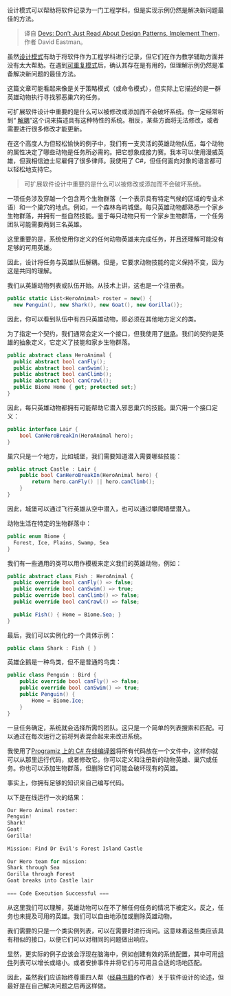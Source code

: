 
<!--
title: 不仅要阅读设计模式，要实现它们
cover: https://cdn.thenewstack.io/media/2024/08/8e6b8f9d-fabrizio-conti-b5rpuibfeme-unsplash.jpg
-->

设计模式可以帮助将软件记录为一门工程学科，但是实现示例仍然是解决新问题最佳的方法。

> 译自 [Devs: Don’t Just Read About Design Patterns, Implement Them](https://thenewstack.io/devs-dont-just-read-about-design-patterns-implement-them/)，作者 David Eastman。

虽然[设计模式](https://en.wikipedia.org/wiki/Software_design_pattern)有助于将软件作为工程学科进行记录，但它们在作为教学辅助方面并没有太大帮助。在遇到[可重复模式](https://thenewstack.io/serverless/serverless-architecture-five-design-patterns/)后，确认其存在是有用的，但理解示例仍然是准备解决新问题的最佳方法。

这篇文章可能看起来像是关于策略模式（或命令模式），但实际上它描述的是一群英雄动物执行寻找邪恶巢穴的任务。

可扩展软件设计中重要的是什么可以被修改或添加而不会破坏系统。你一定经常听到“ [解耦](https://thenewstack.io/how-decoupling-can-help-you-write-better-software/)”这个词来描述具有这种特性的系统。相反，某些方面将无法修改，或者需要进行很多修改才能更新。

在这个高度人为但轻松愉快的例子中，我们有一支灵活的英雄动物队伍，每个动物的属性决定了哪些动物是任务所必需的。把它想象成接力赛。我本可以使用漫威英雄，但我相信迪士尼雇佣了很多律师。我使用了 C#，但任何面向对象的语言都可以轻松地支持它。

> 可扩展软件设计中重要的是什么可以被修改或添加而不会破坏系统。

一项任务涉及穿越一个包含两个生物群落（一个表示具有特定气候的区域的专业术语）和一个巢穴的地点。例如，一个森林岛屿城堡。每只英雄动物都熟悉一个家乡生物群落，并拥有一些自然技能。鉴于每只动物只有一个家乡生物群落，一个任务团队可能需要两到三名英雄。

这里重要的是，系统使用你定义的任何动物英雄来完成任务，并且还理解可能没有足够的可用英雄。

因此，设计将任务与英雄队伍解耦。但是，它要求动物技能的定义保持不变，因为这是共同的理解。

我们从英雄动物列表或队伍开始。从技术上讲，这也是一个注册表。

```csharp
public static List<HeroAnimal> roster = new() { 
  new Penguin(), new Shark(), new Goat(), new Gorilla()};
```

因此，你可以看到队伍中有四只英雄动物，即必须在其他地方定义的类。

为了指定一个契约，我们通常会定义一个接口，但我使用了[继承](https://thenewstack.io/how-to-use-inheritance-in-python/)。我们的契约是英雄的抽象定义，它定义了技能和家乡生物群落。

```csharp
public abstract class HeroAnimal { 
  public abstract bool canFly(); 
  public abstract bool canSwim(); 
  public abstract bool canClimb(); 
  public abstract bool canCrawl(); 
  public Biome Home { get; protected set;}
}
```

因此，每只英雄动物都拥有可能帮助它潜入邪恶巢穴的技能。巢穴用一个接口定义：

```csharp
public interface Lair { 
    bool CanHeroBreakIn(HeroAnimal hero); 
}
```

巢穴只是一个地方，比如城堡，我们需要知道潜入需要哪些技能：

```csharp
public struct Castle : Lair { 
    public bool CanHeroBreakIn(HeroAnimal hero) { 
        return hero.canFly() || hero.canClimb(); 
    } 
}
```

因此，城堡可以通过飞行英雄从空中潜入，也可以通过攀爬墙壁潜入。

动物生活在特定的生物群落中：

```csharp
public enum Biome { 
  Forest, Ice, Plains, Swamp, Sea 
}
```

我们有一些通用的类可以用作模板来定义我们的英雄动物，例如：

```csharp
public abstract class Fish : HeroAnimal { 
  public override bool canFly() => false; 
  public override bool canSwim() => true; 
  public override bool canClimb() => false; 
  public override bool canCrawl() => false; 
 
  public Fish() { Home = Biome.Sea; } 
}
```

最后，我们可以实例化的一个具体示例：

```csharp
public class Shark : Fish { }
```

英雄企鹅是一种鸟类，但不是普通的鸟类：

```csharp
public class Penguin : Bird { 
    public override bool canFly() => false; 
    public override bool canSwim() => true; 
    public Penguin() { 
        Home = Biome.Ice; 
    } 
}
```

一旦任务确定，系统就会选择所需的团队。这只是一个简单的列表搜索和匹配。可以通过在每次运行之前将列表混合起来来改进系统。

我使用了[Programiz 上的 C# 在线编译器](https://www.programiz.com/online-compiler/6gfMhWkH9umce)将所有代码放在一个文件中，这样你就可以从那里运行代码，或者修改它。你可以定义和注册新的动物英雄、巢穴或任务。你也可以添加生物群落，但删除它们可能会破坏现有的英雄。

事实上，你拥有足够的知识来自己编写代码。

以下是在线运行一次的结果：

```csharp
Our Hero Animal roster:
Penguin!
Shark!
Goat!
Gorilla!
 
Mission: Find Dr Evil's Forest Island Castle
 
Our Hero team for mission:
Shark through Sea
Gorilla through Forest
Goat breaks into Castle lair
 
=== Code Execution Successful ===
```

从这里我们可以理解，英雄动物可以在不了解任何任务的情况下被定义。反之，任务也未提及可用的英雄。我们可以自由地添加或删除英雄动物。

我们需要的只是一个类实例列表，可以在需要时进行询问。这意味着这些类应该具有相似的接口，以便它们可以对相同的问题做出响应。

显然，更实际的例子应该会浮现在脑海中，例如创建有效的系统配置，其中可用[组件](https://thenewstack.io/the-risks-of-decomposing-software-components/)列表可以增长或缩小。或者安排事件并将它们与可用且合适的场地匹配。

因此，虽然我们应该始终尊重四人帮（[经典书籍](https://en.wikipedia.org/wiki/Design_Patterns)的作者）关于软件设计的论述，但最好是在自己解决问题之后再这样做。
